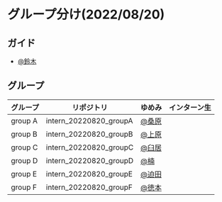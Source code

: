 # グループ分け(2022/08/20)
## ガイド
* [@鈴木](https://github.com/taka10257)

## グループ
| グループ    | リポジトリ | ゆめみ                                       | インターン生 |
|---------| --- |-------------------------------------------| --- |
| group A | intern_20220820_groupA | [@桑原](https://github.com/kkeeth)          |  |
| group B | intern_20220820_groupB | [@上原](https://github.com/aktuehr)         |  |
| group C | intern_20220820_groupC | [@臼居](https://github.com/282Haniwa)       |  |
| group D | intern_20220820_groupD | [@楠](https://github.com/Umisyo)           |  |
| group E | intern_20220820_groupE | [@迫田](https://github.com/syakoo)          |  |
| group F | intern_20220820_groupF | [@徳本](https://github.com/yumemi-tokumoto) |  |
